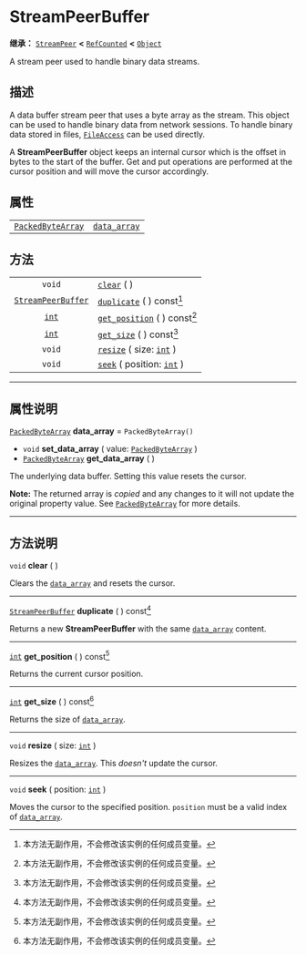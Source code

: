<!-- ⚠ 请勿编辑本文件 ⚠ -->
<!-- 本文档使用脚本从 WeDot 引擎源码仓库生成。 -->
<!-- 生成脚本：https://github.com/WeDot-Engine/WeDot/tree/master/doc/tools/make_md.py； -->
<!-- 原文件：https://github.com/WeDot-Engine/WeDot/tree/master/doc/classes/StreamPeerBuffer.xml。 -->

<div id="_class_streampeerbuffer"></div>

# StreamPeerBuffer

**继承：** [`StreamPeer`](class_streampeer.md) **<** [`RefCounted`](class_refcounted.md) **<** [`Object`](class_object.md)

A stream peer used to handle binary data streams.

## 描述

A data buffer stream peer that uses a byte array as the stream. This object can be used to handle binary data from network sessions. To handle binary data stored in files, [`FileAccess`](class_fileaccess.md) can be used directly.

A **StreamPeerBuffer** object keeps an internal cursor which is the offset in bytes to the start of the buffer. Get and put operations are performed at the cursor position and will move the cursor accordingly.

## 属性

|||
|:-:|:--|
| [`PackedByteArray`](class_packedbytearray.md) | [`data_array`](class_streampeerbuffer.md#class_streampeerbuffer_property_data_array) | ``PackedByteArray()`` |

## 方法

|||
|:-:|:--|
| `void`                                          | [`clear`](class_streampeerbuffer.md#class_streampeerbuffer_method_clear) ( )                               |
| [`StreamPeerBuffer`](class_streampeerbuffer.md) | [`duplicate`](class_streampeerbuffer.md#class_streampeerbuffer_method_duplicate) ( ) const[^const]         |
| [`int`](class_int.md)                           | [`get_position`](class_streampeerbuffer.md#class_streampeerbuffer_method_get_position) ( ) const[^const]   |
| [`int`](class_int.md)                           | [`get_size`](class_streampeerbuffer.md#class_streampeerbuffer_method_get_size) ( ) const[^const]           |
| `void`                                          | [`resize`](class_streampeerbuffer.md#class_streampeerbuffer_method_resize) ( size: [`int`](class_int.md) ) |
| `void`                                          | [`seek`](class_streampeerbuffer.md#class_streampeerbuffer_method_seek) ( position: [`int`](class_int.md) ) |

<!-- rst-class:: classref-section-separator -->

---

## 属性说明

<div id="_class_streampeerbuffer_property_data_array"></div>

[`PackedByteArray`](class_packedbytearray.md) **data_array** = ``PackedByteArray()`` <div id="class_streampeerbuffer_property_data_array"></div>

- `void` **set_data_array** ( value: [`PackedByteArray`](class_packedbytearray.md) )
- [`PackedByteArray`](class_packedbytearray.md) **get_data_array** ( )

The underlying data buffer. Setting this value resets the cursor.

**Note:** The returned array is *copied* and any changes to it will not update the original property value. See [`PackedByteArray`](class_packedbytearray.md) for more details.

<!-- rst-class:: classref-section-separator -->

---

## 方法说明

<div id="_class_streampeerbuffer_method_clear"></div>

`void` **clear** ( )<div id="class_streampeerbuffer_method_clear"></div>

Clears the [`data_array`](class_streampeerbuffer.md#class_streampeerbuffer_property_data_array) and resets the cursor.

<!-- rst-class:: classref-item-separator -->

---

<div id="_class_streampeerbuffer_method_duplicate"></div>

[`StreamPeerBuffer`](class_streampeerbuffer.md) **duplicate** ( ) const[^const]<div id="class_streampeerbuffer_method_duplicate"></div>

Returns a new **StreamPeerBuffer** with the same [`data_array`](class_streampeerbuffer.md#class_streampeerbuffer_property_data_array) content.

<!-- rst-class:: classref-item-separator -->

---

<div id="_class_streampeerbuffer_method_get_position"></div>

[`int`](class_int.md) **get_position** ( ) const[^const]<div id="class_streampeerbuffer_method_get_position"></div>

Returns the current cursor position.

<!-- rst-class:: classref-item-separator -->

---

<div id="_class_streampeerbuffer_method_get_size"></div>

[`int`](class_int.md) **get_size** ( ) const[^const]<div id="class_streampeerbuffer_method_get_size"></div>

Returns the size of [`data_array`](class_streampeerbuffer.md#class_streampeerbuffer_property_data_array).

<!-- rst-class:: classref-item-separator -->

---

<div id="_class_streampeerbuffer_method_resize"></div>

`void` **resize** ( size: [`int`](class_int.md) )<div id="class_streampeerbuffer_method_resize"></div>

Resizes the [`data_array`](class_streampeerbuffer.md#class_streampeerbuffer_property_data_array). This *doesn't* update the cursor.

<!-- rst-class:: classref-item-separator -->

---

<div id="_class_streampeerbuffer_method_seek"></div>

`void` **seek** ( position: [`int`](class_int.md) )<div id="class_streampeerbuffer_method_seek"></div>

Moves the cursor to the specified position. `position` must be a valid index of [`data_array`](class_streampeerbuffer.md#class_streampeerbuffer_property_data_array).

[^virtual]: 本方法通常需要用户覆盖才能生效。
[^const]: 本方法无副作用，不会修改该实例的任何成员变量。
[^vararg]: 本方法除了能接受在此处描述的参数外，还能够继续接受任意数量的参数。
[^constructor]: 本方法用于构造某个类型。
[^static]: 调用本方法无需实例，可直接使用类名进行调用。
[^operator]: 本方法描述的是使用本类型作为左操作数的有效运算符。
[^bitfield]: 这个值是由下列位标志构成位掩码的整数。
[^void]: 无返回值。
